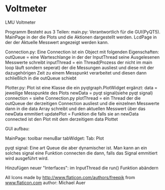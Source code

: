 # Voltmeter
LMU Voltmeter

Programm Besteht aus 3 Teilen:
main.py:
  Verantwortlich für die GUI(PyQT5).
  MainPage in der die Plots und die Aktionen dargestellt werden.
  LcdPage in der der Aktuelle Messwert angezeigt werden kann.

Connection.py:
  Eine Connection ist ein Object mit folgenden Eigenschaften:
    outQueue = eine Warteschlange in der der InputThread seine Ausgelesenen Messwerte schreibt
    inputThread = ein Thread(Prozess der nicht im main loop läuft sondern seperat) der die
                  Messungen ausliest und diese mit der dazugehörigen Zeit zu einem Messpunkt
                  verarbeitet und diesen dann schließlich in die outQueue schiebt

Plotter.py:
  Plot ist eine Klasse die ein pyqtgraph.PlotWidget ergänzt:
    data = jeweilige Messpunkte des Plots
    newData = pyqt signal(siehe pyqt signal)
    connection = siehe Connection.py
    plotThread =  ein Thread der die outQueue der derzeitigen Connection ausliest und die einzelnen
                  Messwerte dann in die data Array schreibt und den aktuellen Messwert über das
                  newData emmitiert
    updatePlot =  Funktion die falls sie an newData connected ist den Plot mit dem derzeitigem data Plottet


GUI aufbau:

MainPage:
  toolbar
  menuBar
  tabWidget:
    Tab:
      Plot

pyqt signal:
  Eine art Queue die aber dynamischer ist. Man kann an ein solches signal eine Funktion connecten die dann,
  falls das Signal emmitiert wird ausgeführt wird.


Hinzufügen neuer "Interfaces":
  im InputThread die run() Funktion abändern







All Icons made by http://www.flaticon.com/authors/freepik from www.flaticon.com
author: Michael Auer
